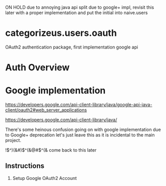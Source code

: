 ON HOLD due to annoying java api split due to google+ impl, revisit this later with a proper implementation and put the initial into naive.users

# categorizeus.users.oauth
OAuth2 authentication package, first implementation google api

# Auth Overview

# Google implementation

https://developers.google.com/api-client-library/java/google-api-java-client/oauth2#web_server_applications

https://developers.google.com/api-client-library/java/

There's some heinous confusion going on with google implementation due to Google+ deprecation let's just leave this as it is incidental to the main project.

!$^)(&#)$^(&@#$^(& come back to this later

## Instructions

  1. Setup Google OAuth2 Account
